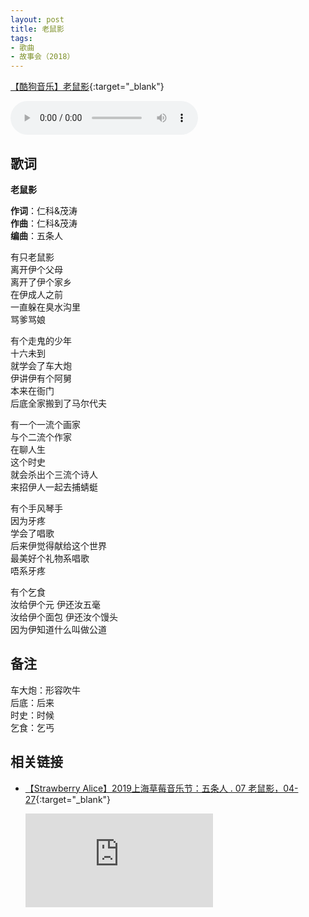 ```yaml
---
layout: post
title: 老鼠影
tags:
- 歌曲
- 故事会（2018）
---
```


[【酷狗音乐】老鼠影](https://www.kugou.com/song/#hash=FF93F009C83770BC12AA56365F4FAEC8&album_id=15435451){:target="_blank"}

<audio controls autoplay loop  src="https://onedrive.gimhoy.com/1drv/aHR0cHM6Ly8xZHJ2Lm1zL3UvcyFBbXVjeFU4NF9vc3NoRHhwMTJ3Y3FXbHZkeUJl.flac">
您的浏览器不支持 audio 标签。
</audio>

## 歌词

**老鼠影**

**作词**：仁科&茂涛  
**作曲**：仁科&茂涛  
**编曲**：五条人

有只老鼠影  
离开伊个父母  
离开了伊个家乡  
在伊成人之前  
一直躲在臭水沟里  
骂爹骂娘

有个走鬼的少年  
十六未到  
就学会了车大炮  
伊讲伊有个阿舅  
本来在衙门  
后底全家搬到了马尔代夫

有一个一流个画家  
与个二流个作家  
在聊人生  
这个时史  
就会杀出个三流个诗人  
来招伊人一起去捕蜻蜓

有个手风琴手  
因为牙疼  
学会了唱歌  
后来伊觉得献给这个世界  
最美好个礼物系唱歌  
唔系牙疼

有个乞食  
汝给伊个元 伊还汝五毫  
汝给伊个面包 伊还汝个馒头  
因为伊知道什么叫做公道

## 备注

车大炮：形容吹牛  
后底：后来  
时史：时候  
乞食：乞丐

## 相关链接

* [【Strawberry Alice】2019上海草莓音乐节：五条人 . 07 老鼠影，04-27](https://v.youku.com/v_show/id_XNDI1MjI5NjUwMA==.html?spm=a2h0c.8166622.PhoneSokuUgc_1.dscreenshot){:target="_blank"}

  <div class="iframe-container"><iframe class="responsive-iframe" src='https://player.youku.com/embed/XNDI1MjI5NjUwMA==' frameborder="no" allowfullscreen="true"></iframe></div>

